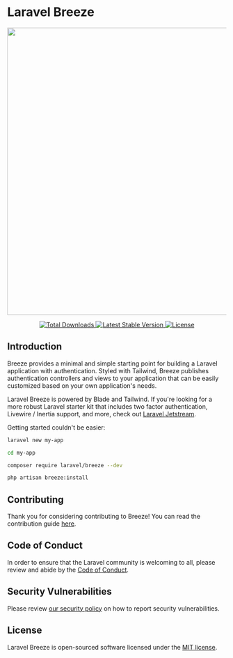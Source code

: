 # Laravel Breeze

<p align="center">
<img width="660" src="https://banners.beyondco.de/Laravel%20Breeze.png?theme=light&packageName=laravel%2Fbreeze+--dev&pattern=tinyCheckers&style=style_1&description=Minimal+starting+point+for+your+Laravel+application+with+authentication&md=1&showWatermark=0&fontSize=100px&images=lock-open">
</p>

<p align="center">
<a href="https://packagist.org/packages/laravel/breeze">
    <img src="https://img.shields.io/packagist/dt/laravel/breeze" alt="Total Downloads">
</a>
<a href="https://packagist.org/packages/laravel/breeze">
    <img src="https://img.shields.io/packagist/v/laravel/breeze" alt="Latest Stable Version">
</a>
<a href="https://packagist.org/packages/laravel/breeze">
    <img src="https://img.shields.io/packagist/l/laravel/breeze" alt="License">
</a>
</p>

## Introduction

Breeze provides a minimal and simple starting point for building a Laravel application with authentication. Styled with Tailwind, Breeze publishes authentication controllers and views to your application that can be easily customized based on your own application's needs.

Laravel Breeze is powered by Blade and Tailwind. If you're looking for a more robust Laravel starter kit that includes two factor authentication, Livewire / Inertia support, and more, check out [Laravel Jetstream](https://jetstream.laravel.com).

Getting started couldn't be easier:

```bash
laravel new my-app

cd my-app

composer require laravel/breeze --dev

php artisan breeze:install
```

## Contributing

Thank you for considering contributing to Breeze! You can read the contribution guide [here](.github/CONTRIBUTING.md).

## Code of Conduct

In order to ensure that the Laravel community is welcoming to all, please review and abide by the [Code of Conduct](https://laravel.com/docs/contributions#code-of-conduct).

## Security Vulnerabilities

Please review [our security policy](https://github.com/laravel/breeze/security/policy) on how to report security vulnerabilities.

## License

Laravel Breeze is open-sourced software licensed under the [MIT license](LICENSE.md).
